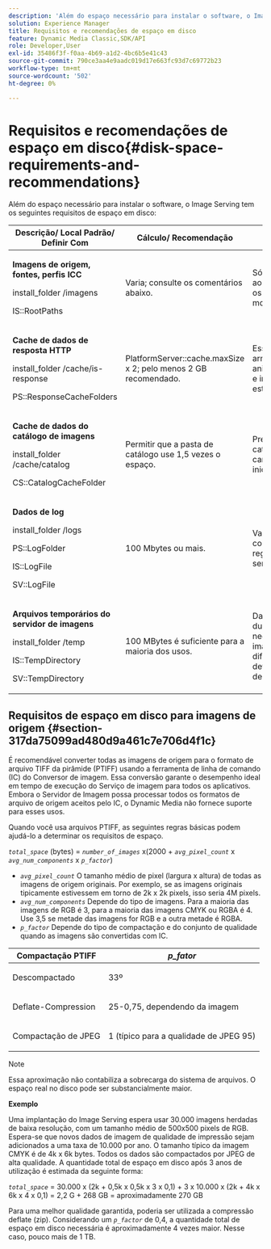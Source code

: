 ```yaml
---
description: 'Além do espaço necessário para instalar o software, o Image Serving tem os seguintes requisitos de espaço em disco '
solution: Experience Manager
title: Requisitos e recomendações de espaço em disco
feature: Dynamic Media Classic,SDK/API
role: Developer,User
exl-id: 35486f3f-f0aa-4b69-a1d2-4bc6b5e41c43
source-git-commit: 790ce3aa4e9aadc019d17e663fc93d7c69772b23
workflow-type: tm+mt
source-wordcount: '502'
ht-degree: 0%

---
```


# Requisitos e recomendações de espaço em disco{#disk-space-requirements-and-recommendations}

Além do espaço necessário para instalar o software, o Image Serving tem os seguintes requisitos de espaço em disco:

<table id="table_0AE363AB76304F258A19E43500FE8423"> 
 <thead> 
  <tr> 
   <th class="entry"> <b>Descrição/ Local Padrão/ Definir Com</b> </th> 
   <th class="entry"> <b>Cálculo/ Recomendação</b> </th> 
   <th class="entry"> <b>Comentários</b> </th> 
  </tr> 
 </thead>
 <tbody> 
  <tr> 
   <td> <p><b>Imagens de origem, fontes, perfis ICC</b> </p> <p> <span class="filepath"> <span class="varname"> install_folder </span>/imagens </span> <span class="codeph"></span> </p> <p> <span class="codeph"> IS::RootPaths </span> </p> </td> 
   <td> <p>Varia; consulte os comentários abaixo. </p> </td> 
   <td> <p>Só precisa ser acessível ao Servidor de imagens; os servidores nunca modificam os dados. </p> </td> 
  </tr> 
  <tr> 
   <td> <p><b>Cache de dados de resposta HTTP</b> </p> <p> <span class="filepath"> <span class="varname"> install_folder </span>/cache/is-response </span> </p> <p> <span class="codeph"> PS::ResponseCacheFolders </span> </p> </td> 
   <td> <p> <span class="codeph"> PlatformServer::cache.maxSize </span> x 2; pelo menos 2 GB recomendado. </p> </td> 
   <td> <p>Esse cache também armazena dados aninhados/incorporados e imagens de origem estrangeira. </p> </td> 
  </tr> 
  <tr> 
   <td> <p><b>Cache de dados do catálogo de imagens</b> </p> <p> <span class="filepath"> <span class="varname"> install_folder </span>/cache/catalog </span> </p> <p> <span class="codeph"> CS::CatalogCacheFolder </span> </p> </td> 
   <td> <p>Permitir que a pasta de catálogo use 1,5 vezes o espaço. </p> </td> 
   <td> <p>Preenchido quando os catálogos são carregados inicialmente. </p> </td> 
  </tr> 
  <tr> 
   <td> <p><b>Dados de log</b> </p> <p> <span class="filepath"> <span class="varname"> install_folder </span>/logs </span> </p> <p> <span class="codeph"> PS::LogFolder </span> </p> <p> <span class="codeph"> IS::LogFile </span> </p> <p> <span class="codeph"> SV::LogFile </span> </p> </td> 
   <td> <p>100 Mbytes ou mais. </p> </td> 
   <td> <p>Varia dependendo da configuração de registro e do uso do servidor. </p> </td> 
  </tr> 
  <tr> 
   <td> <p><b>Arquivos temporários do servidor de imagens</b> </p> <p> <span class="filepath"> <span class="varname"> install_folder </span>/temp </span> </p> <p> <span class="codeph"> IS::TempDirectory </span> </p> <p> <span class="codeph"> SV::TempDirectory </span> </p> </td> 
   <td> <p>100 MBytes é suficiente para a maioria dos usos. </p> </td> 
   <td> <p>Dados de curta duração; pode ser necessário para imagens de origem diferentes de PTIFF e determinados formatos de imagem de resposta. </p> </td> 
  </tr> 
 </tbody> 
</table>

## Requisitos de espaço em disco para imagens de origem {#section-317da75099ad480d9a461c7e706d4f1c}

É recomendável converter todas as imagens de origem para o formato de arquivo TIFF da pirâmide (PTIFF) usando a ferramenta de linha de comando (IC) do Conversor de imagem. Essa conversão garante o desempenho ideal em tempo de execução do Serviço de imagem para todos os aplicativos. Embora o Servidor de Imagem possa processar todos os formatos de arquivo de origem aceitos pelo IC, o Dynamic Media não fornece suporte para esses usos.

Quando você usa arquivos PTIFF, as seguintes regras básicas podem ajudá-lo a determinar os requisitos de espaço.

*`total_space`* (bytes) = *`number_of_images`* x(2000 + *`avg_pixel_count`* x *`avg_num_components`* x *`p_factor`*)

* *`avg_pixel_count`* O tamanho médio de pixel (largura x altura) de todas as imagens de origem originais. Por exemplo, se as imagens originais tipicamente estivessem em torno de 2k x 2k pixels, isso seria 4M pixels.
* *`avg_num_components`* Depende do tipo de imagens. Para a maioria das imagens de RGB é 3, para a maioria das imagens CMYK ou RGBA é 4. Use 3,5 se metade das imagens for RGB e a outra metade é RGBA.
* *`p_factor`* Depende do tipo de compactação e do conjunto de qualidade quando as imagens são convertidas com IC.

<table id="table_89995BECF30243569954819D07DA2A2F"> 
 <thead> 
  <tr> 
   <th class="entry"> <b>Compactação PTIFF</b> </th> 
   <th class="entry"> <b><i>p_fator</i></b> </th> 
  </tr> 
 </thead>
 <tbody> 
  <tr> 
   <td> <p>Descompactado </p> </td> 
   <td> <p> 33º </p> </td> 
  </tr> 
  <tr> 
   <td> <p>Deflate-Compression </p> </td> 
   <td> <p> 25-0,75, dependendo da imagem </p> </td> 
  </tr> 
  <tr> 
   <td> <p>Compactação de JPEG </p> </td> 
   <td> <p> 1 (típico para a qualidade de JPEG 95) </p> </td> 
  </tr> 
 </tbody> 
</table>

>[!NOTE]
>
>Essa aproximação não contabiliza a sobrecarga do sistema de arquivos. O espaço real no disco pode ser substancialmente maior.

**Exemplo**

Uma implantação do Image Serving espera usar 30.000 imagens herdadas de baixa resolução, com um tamanho médio de 500x500 pixels de RGB. Espera-se que novos dados de imagem de qualidade de impressão sejam adicionados a uma taxa de 10.000 por ano. O tamanho típico da imagem CMYK é de 4k x 6k bytes. Todos os dados são compactados por JPEG de alta qualidade. A quantidade total de espaço em disco após 3 anos de utilização é estimada da seguinte forma:

*`total_space`* = 30.000 x (2k + 0,5k x 0,5k x 3 x 0,1) + 3 x 10.000 x (2k + 4k x 6k x 4 x 0,1) = 2,2 G + 268 GB = aproximadamente 270 GB

Para uma melhor qualidade garantida, poderia ser utilizada a compressão deflate (zip). Considerando um *`p_factor`* de 0,4, a quantidade total de espaço em disco necessária é aproximadamente 4 vezes maior. Nesse caso, pouco mais de 1 TB.
